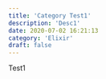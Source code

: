 ```yaml
---
title: 'Category Test1'
description: 'Desc1'
date: 2020-07-02 16:21:13
category: 'Elixir'
draft: false
---
```


Test1
